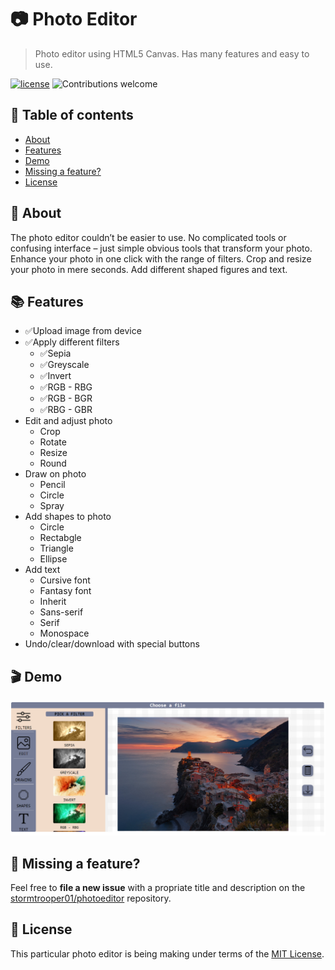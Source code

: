 # 📷 Photo Editor </br>
> Photo editor using HTML5 Canvas. Has many features and easy to use. </br>

[![license](https://img.shields.io/github/license/stormtrooper01/photoeditor.svg)](https://github.com/stormtrooper01/photoeditor/blob/main/LICENSE)
![Contributions welcome](https://img.shields.io/badge/contributions-welcome-orange.svg)

## 📌 Table of contents
- [About](#-about)
- [Features](#-features)
- [Demo](#-demo)
- [Missing a feature?](#-missing-a-feature)
- [License](#-license)

## 🌌 About

The photo editor couldn’t be easier to use. No complicated tools or confusing interface – just simple obvious tools that transform your photo. Enhance your photo in one click with the range of filters. Crop and resize your photo in mere seconds. Add different shaped figures and text.

## 📚 Features

- ✅Upload image from device
- ✅Apply different filters
  - ✅Sepia
  - ✅Greyscale
  - ✅Invert
  - ✅RGB - RBG 
  - ✅RGB - BGR
  - ✅RBG - GBR
- Edit and adjust photo
  - Crop
  - Rotate
  - Resize
  - Round
- Draw on photo
  - Pencil
  - Circle
  - Spray
- Add shapes to photo
  - Circle
  - Rectabgle
  - Triangle
  - Ellipse
- Add text
  - Cursive font
  - Fantasy font
  - Inherit
  - Sans-serif
  - Serif
  - Monospace
- Undo/clear/download with special buttons

## 🎬 Demo

![](examples/screenshot_main.png)

## 🖖 Missing a feature?

Feel free to **file a new issue** with a propriate title and description on the [stormtrooper01/photoeditor](https://github.com/stormtrooper01/photoeditor/issues) repository.

## 📃 License

This particular photo editor is being making under terms of the [MIT License](https://github.com/stormtrooper01/photoeditor/blob/main/LICENSE).

